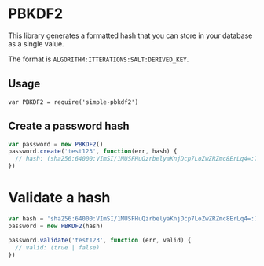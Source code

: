 # PBKDF2

This library generates a formatted hash that you can store in your database as a single value.

The format is `ALGORITHM:ITTERATIONS:SALT:DERIVED_KEY`.

## Usage

`var PBKDF2 = require('simple-pbkdf2')`

## Create a password hash
```javascript
var password = new PBKDF2()
password.create('test123', function(err, hash) {
  // hash: (sha256:64000:VImSI/1MUSFHuQzrbelyaKnjDcp7LoZwZRZmc8ErLq4=:708eb4b660fdb56b911abbdc26faae0aa195dbc84e46da23d48ae7630ef25808)
})
```

# Validate a hash
```javascript
var hash = 'sha256:64000:VImSI/1MUSFHuQzrbelyaKnjDcp7LoZwZRZmc8ErLq4=:708eb4b660fdb56b911abbdc26faae0aa195dbc84e46da23d48ae7630ef25808'
password = new PBKDF2(hash)

password.validate('test123', function (err, valid) {
  // valid: (true | false)
})
```
